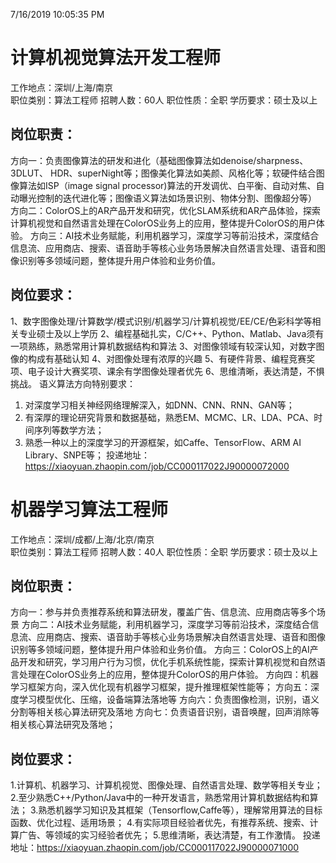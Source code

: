 7/16/2019 10:05:35 PM 
# 计算机视觉算法开发工程师

工作地点：深圳/上海/南京      
职位类别：算法工程师
招聘人数：60人
职位性质：全职
学历要求：硕士及以上

## 岗位职责：
方向一：负责图像算法的研发和进化（基础图像算法如denoise/sharpness、3DLUT、 HDR、superNight等；图像美化算法如美颜、风格化等；软硬件结合图像算法如ISP（image signal processor)算法的开发调优、白平衡、自动对焦、自动曝光控制的迭代进化等；图像语义算法如场景识别、物体分割、图像超分等）
方向二：ColorOS上的AR产品开发和研究，优化SLAM系统和AR产品体验，探索计算机视觉和自然语言处理在ColorOS业务上的应用，整体提升ColorOS的用户体验。
方向三：AI技术业务赋能，利用机器学习，深度学习等前沿技术，深度结合信息流、应用商店、搜索、语音助手等核心业务场景解决自然语言处理、语音和图像识别等多领域问题，整体提升用户体验和业务价值。

## 岗位要求：
1、数字图像处理/计算数学/模式识别/机器学习/计算机视觉/EE/CE/色彩科学等相关专业硕士及以上学历
2、编程基础扎实，C/C++、Python、Matlab、Java须有一项熟练，熟悉常用计算机数据结构和算法
3、对图像领域有较深认知，对数字图像的构成有基础认知
4、对图像处理有浓厚的兴趣
5、有硬件背景、编程竞赛奖项、电子设计大赛奖项、课余有学图像处理者优先
6、思维清晰，表达清楚，不惧挑战。
语义算法方向特别要求：
1. 对深度学习相关神经网络理解深入，如DNN、CNN、RNN、GAN等；
2. 有深厚的理论研究背景和数据基础，熟悉EM、MCMC、LR、LDA、PCA、时间序列等数学方法；
3. 熟悉一种以上的深度学习的开源框架，如Caffe、TensorFlow、ARM AI Library、SNPE等；
投递地址：https://xiaoyuan.zhaopin.com/job/CC000117022J90000072000

# 机器学习算法工程师

工作地点：深圳/成都/上海/北京/南京      
职位类别：算法工程师
招聘人数：40人
职位性质：全职
学历要求：硕士及以上

## 岗位职责：
方向一：参与并负责推荐系统和算法研发，覆盖广告、信息流、应用商店等多个场景
方向二：AI技术业务赋能，利用机器学习，深度学习等前沿技术，深度结合信息流、应用商店、搜索、语音助手等核心业务场景解决自然语言处理、语音和图像识别等多领域问题，整体提升用户体验和业务价值。
方向三：ColorOS上的AI产品开发和研究，学习用户行为习惯，优化手机系统性能，探索计算机视觉和自然语言处理在ColorOS业务上的应用，整体提升ColorOS的用户体验。
方向四：机器学习框架方向，深入优化现有机器学习框架，提升推理框架性能等；
方向五：深度学习模型优化、压缩，设备端算法落地等
方向六：负责图像检测，识别，语义分割等相关核心算法研究及落地
方向七：负责语音识别，语音唤醒，回声消除等相关核心算法研究及落地；

## 岗位要求：
1.计算机、机器学习、计算机视觉、图像处理、自然语言处理、数学等相关专业；
2.至少熟悉C++/Python/Java中的一种开发语言，熟悉常用计算机数据结构和算法；
3.熟悉机器学习知识及其框架（Tensorflow,Caffe等），理解常用算法的目标函数、优化过程、适用场景；
4.有实际项目经验者优先，有推荐系统、搜索、计算广告、等领域的实习经验者优先；
5.思维清晰，表达清楚，有工作激情。
投递地址：https://xiaoyuan.zhaopin.com/job/CC000117022J90000071000

